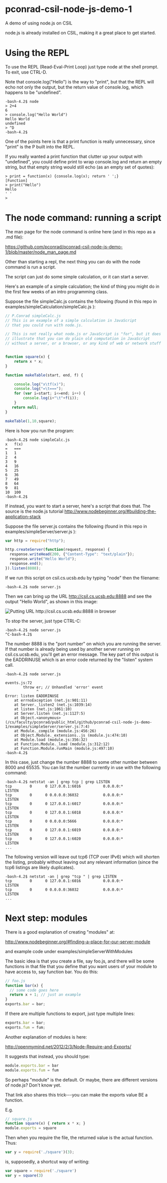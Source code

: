 pconrad-csil-node-js-demo-1
===========================

A demo of using node.js on CSIL


node.js is already installed on CSIL, making it a great place to get started.

Using the REPL
==============

To use the REPL (Read-Eval-Print Loop) just type node at the shell prompt.  To exit, use CTRL-D.

Note that console.log("Hello") is the way to "print", but that the REPL will echo not only the output, but
the return value of console.log, which happens to be "undefined".

```
-bash-4.2$ node
> 2+4
6
> console.log("Hello World")
Hello World
undefined
> ^D
-bash-4.2$
```

One of the points here is that a print function is really unnecessary, since "print" is the P built into the REPL.  

If you really wanted a print function that clutter up your output with "undefined", you could define print to wrap console.log and return an empty string, but that empty string would still echo (as an empty set of quotes):

```
> print = function(x) {console.log(x); return ' ';}
[Function]
> print("Hello")
Hello
' '
> 
```

The node command: running a script
==================================

The man page for the node command is online here (and in this repo as a .md file):

https://github.com/pconrad/pconrad-csil-node-js-demo-1/blob/master/node_man_page.md

Other than starting a repl, the next thing you can do with the node command is run a script.

The script can just do some simple calculation, or it can start a server.

Here's an example of a simple calculation; the kind of thing you might do in the first few weeks of an intro programming class.

Suppose the file simpleCalc.js contains the following
(found in this repo in examples/simpleCalculation/simpleCalc.js ):


```javascript
// P.Conrad simpleCalc.js
// This is an example of a simple calculation in JavaScript
// that you could run with node.js.

// This is not really what node.js or JavaScript is "for", but it does
// illustrate that you can do plain old computation in JavaScript
// without a server, or a browser, or any kind of web or network stuff involved.


function square(x) { 
    return x * x; 
}

function makeTable(start, end, f) {

    console.log("x\tf(x)");
    console.log("=\t===");
    for (var i=start; i<=end; i++) {
	    console.log(i+"\t"+f(i));
    }
   return null;
}

makeTable(1,10,square);

```

Here is how you run the program:

```
-bash-4.2$ node simpleCalc.js
x	f(x)
=	===
1	1
2	4
3	9
4	16
5	25
6	36
7	49
8	64
9	81
10	100
-bash-4.2$ 
```

If instead, you want to start a server, here's a script that does that.   The source is the node.js tutorial http://www.nodebeginner.org/#building-the-application-stack

Suppose the file server.js contains the following (found in this repo in examples/simpleServer/server.js ):

```javascript
var http = require("http");

http.createServer(function(request, response) {
  response.writeHead(200, {"Content-Type": "text/plain"});
  response.write("Hello World");
  response.end();
}).listen(8888);
```

If we run this script on csil.cs.ucsb.edu by typing "node" then the filename:

```
-bash-4.2$ node server.js 

```

Then we can bring up the URL http://csil.cs.ucsb.edu:8888 and see the output "Hello World", as shown in this image:

![Putting URL http://csil.cs.ucsb.edu:8888 in browser](http://www.cs.ucsb.edu/~pconrad/github/pconrad-csil-node-js-demo-1/examples/simpleServer/server.js.example.png)

To stop the server, just type CTRL-C:

```
-bash-4.2$ node server.js 
^C-bash-4.2$ 
```

The number 8888 is the "port number" on which you are running the server.    If that number is already being used by another server running on csil.cs.ucsb.edu, you'll get an error message.   The key part of this output is the EADDRINUSE which is an error code returned by the "listen" system call.

```
-bash-4.2$ node server.js

events.js:72
        throw er; // Unhandled 'error' event
              ^
Error: listen EADDRINUSE
    at errnoException (net.js:901:11)
    at Server._listen2 (net.js:1039:14)
    at listen (net.js:1061:10)
    at Server.listen (net.js:1127:5)
    at Object.<anonymous> (/cs/faculty/pconrad/public_html/github/pconrad-csil-node-js-demo-1/examples/simpleServer/server.js:7:4)
    at Module._compile (module.js:456:26)
    at Object.Module._extensions..js (module.js:474:10)
    at Module.load (module.js:356:32)
    at Function.Module._load (module.js:312:12)
    at Function.Module.runMain (module.js:497:10)
-bash-4.2$ 
```

In this case, just change the number 8888 to some other number between 8000 and 65535.    You can list the number currently in use with the following command:

```
-bash-4.2$ netstat -an | grep tcp | grep LISTEN
tcp        0      0 127.0.0.1:6016          0.0.0.0:*               LISTEN     
tcp        0      0 0.0.0.0:36032           0.0.0.0:*               LISTEN     
tcp        0      0 127.0.0.1:6017          0.0.0.0:*               LISTEN     
tcp        0      0 127.0.0.1:6018          0.0.0.0:*               LISTEN     
tcp        0      0 0.0.0.0:5666            0.0.0.0:*               LISTEN     
tcp        0      0 127.0.0.1:6019          0.0.0.0:*               LISTEN     
tcp        0      0 127.0.0.1:6020          0.0.0.0:*               LISTEN     
...
```

The following version will leave out tcp6 (TCP over IPv6) which will shorten the listing, probably without leaving out any relevant information (since the tcp6 listings are likely duplicates).

```
-bash-4.2$ netstat -an | grep "tcp " | grep LISTEN
tcp        0      0 127.0.0.1:6016          0.0.0.0:*               LISTEN     
tcp        0      0 0.0.0.0:36032           0.0.0.0:*               LISTEN     
...
```

Next step: modules
==================

There is a good explanation of creating "modules" at:

http://www.nodebeginner.org/#finding-a-place-for-our-server-module

and example code under examples/simpleServerWithModules

The basic idea is that you create a file, say foo.js, and there will be some functions in that file
that you define that you want users of your module to have access to, say function bar.  You do this:

```javascript
// foo.js
function bar(x) { 
  // some code goes here
  return x + 1; // just an example
}
exports.bar = bar;
```

If there are multiple functions to export, just type multiple lines:

```javascript
exports.bar = bar;
exports.fum = fum;
```


Another explanation of modules is here:

http://openmymind.net/2012/2/3/Node-Require-and-Exports/

It suggests that instead, you should type:

```javascript
module.exports.bar = bar
module.exports.fum = fum
```

So perhaps "module" is the default.   Or maybe, there are different versions of node.js?   Don't know yet.

That link also shares this trick---you can make the exports value BE a function.

E.g. 

```javascript
// square.js 
function square(x) { return x * x; }
module.exports = square
```

Then when you require the file, the returned value is the actual function.  Thus:

```javascript
var y = require('./square')(3);
```

is, supposedly, a shortcut way of writing:

```javascript
var square = require('./square')
var y = square(3) 
```

